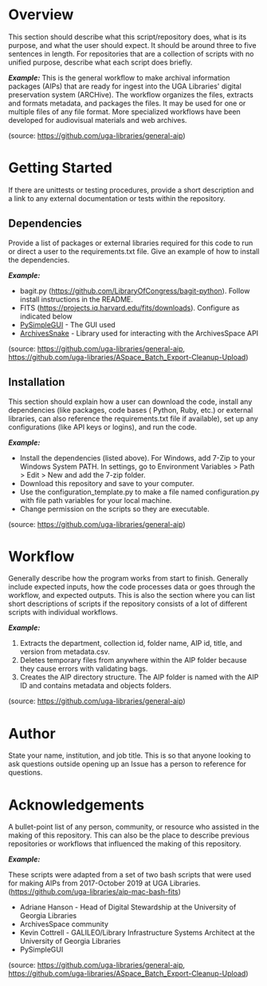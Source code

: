 # Overview
This section should describe what this script/repository does, what is its purpose, and what the user should expect. 
It should be around three to five sentences in length. For repositories that are a collection of scripts with no 
unified purpose, describe what each script does briefly.

***Example:***
This is the general workflow to make archival information packages (AIPs) that are ready for ingest into the UGA 
Libraries' digital preservation system (ARCHive). The workflow organizes the files, extracts and formats metadata, and 
packages the files. It may be used for one or multiple files of any file format. More specialized workflows have been 
developed for audiovisual materials and web archives.

(source: https://github.com/uga-libraries/general-aip)

# Getting Started
If there are unittests or testing procedures, provide a short description and a link to any external documentation or
tests within the repository.

## Dependencies
Provide a list of packages or external libraries required for this code to run or direct a user to the requirements.txt
file. Give an example of how to install the dependencies.

***Example:*** 
- bagit.py (https://github.com/LibraryOfCongress/bagit-python). Follow install instructions in the README.
- FITS (https://projects.iq.harvard.edu/fits/downloads). Configure as indicated below
- [PySimpleGUI](https://github.com/PySimpleGUI/PySimpleGUI) - The GUI used
- [ArchivesSnake](https://github.com/archivesspace-labs/ArchivesSnake) - Library used for interacting with the 
ArchivesSpace API


(source: https://github.com/uga-libraries/general-aip, 
https://github.com/uga-libraries/ASpace_Batch_Export-Cleanup-Upload)

## Installation
This section should explain how a user can download the code, install any dependencies (like packages, code bases (
Python, Ruby, etc.) or external libraries, can also reference the requirements.txt file if available), set up any 
configurations (like API keys or logins), and run the code.

***Example:***
- Install the dependencies (listed above). For Windows, add 7-Zip to your Windows System PATH. In settings, go to 
Environment Variables > Path > Edit > New and add the 7-zip folder.
- Download this repository and save to your computer.
- Use the configuration_template.py to make a file named configuration.py with file path variables for your local 
machine.
- Change permission on the scripts so they are executable.

(source: https://github.com/uga-libraries/general-aip)

# Workflow
Generally describe how the program works from start to finish. Generally include expected inputs, how the code processes
data or goes through the workflow, and expected outputs. This is also the section where you can list short descriptions
of scripts if the repository consists of a lot of different scripts with individual workflows.

***Example:***
1. Extracts the department, collection id, folder name, AIP id, title, and version from metadata.csv.
2. Deletes temporary files from anywhere within the AIP folder because they cause errors with validating bags.
3. Creates the AIP directory structure. The AIP folder is named with the AIP ID and contains metadata and objects 
folders.

(source: https://github.com/uga-libraries/general-aip)

# Author
State your name, institution, and job title. This is so that anyone looking to ask questions outside opening up an Issue
has a person to reference for questions.

# Acknowledgements
A bullet-point list of any person, community, or resource who assisted in the making of this repository. This can also 
be the place to describe previous repositories or workflows that influenced the making of this repository.

***Example:***

These scripts were adapted from a set of two bash scripts that were used for making AIPs from 2017-October 2019 at UGA 
Libraries. (https://github.com/uga-libraries/aip-mac-bash-fits)

- Adriane Hanson - Head of Digital Stewardship at the University of Georgia Libraries
- ArchivesSpace community
- Kevin Cottrell - GALILEO/Library Infrastructure Systems Architect at the University of Georgia Libraries
- PySimpleGUI

(source: https://github.com/uga-libraries/general-aip, 
https://github.com/uga-libraries/ASpace_Batch_Export-Cleanup-Upload)